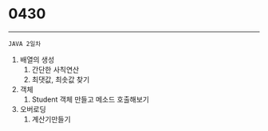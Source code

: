 # 0430

---

```
JAVA 2일차
```

1. 배열의 생성
   1. 간단한 사칙연산
   2. 최댓값, 최솟값 찾기
2. 객체
   1. Student 객체 만들고 메소드 호출해보기
3. 오버로딩
   1. 계산기만들기